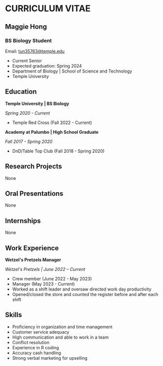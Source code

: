 # **CURRICULUM VITAE**
## **Maggie Hong**
### **BS Biology Student**
Email: tun35763@temple.edu

- Current Senior
- Expected graduation: Spring 2024
- Department of Biology | School of Science and Technology
- Temple University


## Education
**Temple University | BS Biology**

*Spring 2020 - Current*
- Temple Red Cross (Fall 2022 - Current)


**Academy at Palumbo | High School Graduate**

*Fall 2017 - Spring 2020*
- DnD/Table Top Club (Fall 2018 - Spring 2020)


## Research Projects

None 


## Oral Presentations																				

None


## Internships																								

None


## Work Experience																			

**Wetzel's Pretzels Manager** 

*Wetzel's Pretzels | June 2022 – Current*
-	Crew member (June 2022 - May 2023)
-	Manager (May 2023 - Current)
-	Worked as a shift leader and oversaw directed work day productivity
-	Opened/closed the store and counted the register before and after each shift


## Skills 
- Proficiency in organization and time management
- Customer service adequacy
- High communication and able to work in a team
- Conflict resolution
- Experience in R coding
- Accuracy cash handling
- Strong verbal marketing for upselling
